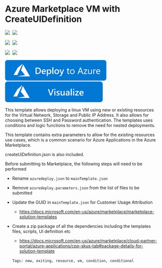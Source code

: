 # Azure Marketplace VM with CreateUIDefinition

<IMG SRC="https://azurequickstartsservice.blob.core.windows.net/badges/100-marketplace-sample/PublicLastTestDate.svg" />&nbsp;
<IMG SRC="https://azurequickstartsservice.blob.core.windows.net/badges/100-marketplace-sample/PublicDeployment.svg" />&nbsp;

<IMG SRC="https://azurequickstartsservice.blob.core.windows.net/badges/100-marketplace-sample/FairfaxLastTestDate.svg" />&nbsp;
<IMG SRC="https://azurequickstartsservice.blob.core.windows.net/badges/100-marketplace-sample/FairfaxDeployment.svg" />&nbsp;

<IMG SRC="https://azurequickstartsservice.blob.core.windows.net/badges/100-marketplace-sample/BestPracticeResult.svg" />&nbsp;
<IMG SRC="https://azurequickstartsservice.blob.core.windows.net/badges/100-marketplace-sample/CredScanResult.svg" />&nbsp;

<a href="https://portal.azure.com/#create/Microsoft.Template/uri/https%3A%2F%2Fraw.githubusercontent.com%2FAzure%2Fazure-quickstart-templates%2Fmaster%2F100-marketplace-sample%2Fazuredeploy.json" target="_blank">
<img src="https://raw.githubusercontent.com/Azure/azure-quickstart-templates/master/1-CONTRIBUTION-GUIDE/images/deploytoazure.svg?sanitize=true"/>
</a>
<a href="http://armviz.io/#/?load=https%3A%2F%2Fraw.githubusercontent.com%2FAzure%2Fazure-quickstart-templates%2Fmaster%2F100-marketplace-sample%2Fazuredeploy.json" target="_blank">
<img src="https://raw.githubusercontent.com/Azure/azure-quickstart-templates/master/1-CONTRIBUTION-GUIDE/images/visualizebutton.svg?sanitize=true"/>
</a>

This template allows deploying a linux VM using new or existing resources for the Virtual Network, Storage and Public IP Address.  It also allows for choosing between SSH and Password authentication.  The templates uses conditions and logic functions to remove the need for nested deployments. 

This template contains extra parameters to allow for the existing resources use cases, which is a common scenario for Azure Applications in the Azure Marketplace.

createUiDefinition.json is also included.

Before submitting to Marketplace, the following steps will need to be performed

- Rename ```azuredeploy.json``` to ```mainTemplate.json```
- Remove ```azuredeploy.parameters.json``` from the list of files to be submitted
- Update the GUID in ```mainTemplate.json``` for Customer Usage Attribution
  - https://docs.microsoft.com/en-us/azure/marketplace/marketplace-solution-templates
- Create a zip package of all the dependencies including the templates files, scripts, UI definition etc
  - https://docs.microsoft.com/en-us/azure/marketplace/cloud-partner-portal/azure-applications/cpp-skus-tab#package-details-for-solution-template 
  
  `Tags: new, exiting, resource, vm, condition, conditional`

